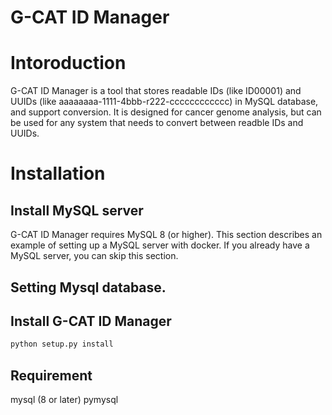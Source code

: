 G-CAT ID Manager
==================
# Intoroduction
G-CAT ID Manager is a tool that stores readable IDs (like ID00001) and UUIDs (like aaaaaaaa-1111-4bbb-r222-cccccccccccc) in MySQL database, and support conversion.
It is designed for cancer genome analysis, but can be used for any system that needs to convert between readble IDs and UUIDs.

# Installation
## Install MySQL server
G-CAT ID Manager requires MySQL 8 (or higher).
This section describes an example of setting up a MySQL server with docker. 
If you already have a MySQL server, you can skip this section.

## Setting Mysql database.

## Install G-CAT ID Manager
```sh
python setup.py install
```

## Requirement
mysql (8 or later)
pymysql
